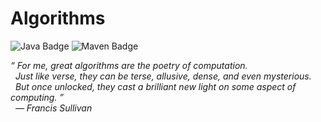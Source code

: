 # Algorithms

![Java Badge](https://img.shields.io/badge/-Java-blue?style=flat-square&logo=java)
![Maven Badge](https://img.shields.io/badge/-Maven-C71A36?style=flat-square&logo=Apache%20Maven&logoColor=white)

<p>
  <i>
    “ For me, great algorithms are the poetry of computation.<br>
      &nbsp;&nbsp;Just like verse, they can be terse, allusive, dense, and even mysterious. <br>
      &nbsp;&nbsp;But once unlocked, they cast a brilliant new light on some aspect of computing. ”<br>
      &nbsp;&nbsp;— Francis Sullivan
   </i>
 </p>
